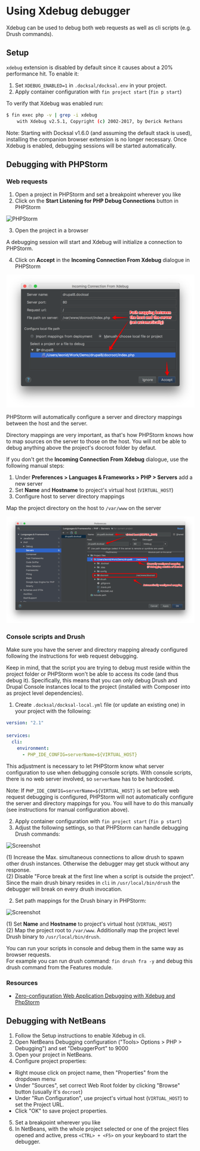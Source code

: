 # Using Xdebug debugger

Xdebug can be used to debug both web requests as well as cli scripts (e.g. Drush commands).

## Setup

`xdebug` extension is disabled by default since it causes about a 20% performance hit. To enable it:

1) Set `XDEBUG_ENABLED=1` in `.docksal/docksal.env` in your project.  
2) Apply container configuration with `fin project start` (`fin p start`)

To verify that Xdebug was enabled run:

```bash
$ fin exec php -v | grep -i xdebug
    with Xdebug v2.5.1, Copyright (c) 2002-2017, by Derick Rethans
```

Note: Starting with Docksal v1.6.0 (and assuming the default stack is used), installing the companion browser extension is no longer necessary. Once Xdebug is enabled, debugging sessions will be started automatically.

## Debugging with PHPStorm

### Web requests

1) Open a project in PHPStorm and set a breakpoint wherever you like  
2) Click on the **Start Listening for PHP Debug Connections** button in PHPStorm

![PHPStorm](../_img/xdebug-toggle-listener.png)

3) Open the project in a browser

A debugging session will start and Xdebug will initialize a connection to PHPStorm.

4) Click on **Accept** in the **Incoming Connection From Xdebug** dialogue in PHPStorm

![PHPStorm](../_img/xdebug-mapping.png)

PHPStorm will automatically configure a server and directory mappings between the host and the server.

Directory mappings are very important, as that's how PHPStorm knows how to map sources on the server to those on 
the host. You will not be able to debug anything above the project's docroot folder by defaut.

If you don't get the **Incoming Connection From Xdebug** dialogue, use the following manual steps:

1) Under **Preferences > Languages & Frameworks > PHP > Servers** add a new server  
2) Set **Name** and **Hostname** to project's virtual host (`VIRTUAL_HOST`)  
3) Configure host to server directory mappings

Map the project directory on the host to `/var/www` on the server

![PHPStorm](../_img/xdebug-mapping-manual.png)

### Console scripts and Drush

Make sure you have the server and directory mapping already configured following the instructions for web request debugging.

Keep in mind, that the script you are trying to debug must reside within the project folder or PHPStorm won't be 
able to access its code (and thus debug it). Specifically, this means that you can only debug Drush and Drupal
Console instances local to the project (installed with Composer into as project level dependencies).

1) Create `.docksal/docksal-local.yml` file (or update an existing one) in your project with the following:

```yaml
version: "2.1"

services:
  cli:
    environment:
      - PHP_IDE_CONFIG=serverName=${VIRTUAL_HOST}
```

This adjustment is necessary to let PHPStorm know what server configuration to use when debugging console scripts. With console scripts, there is no web server involved, so `serverName` has to be hardcoded.

Note: If `PHP_IDE_CONFIG=serverName=${VIRTUAL_HOST}` is set before web request debugging is configured, PHPStorm will not automatically configure the server and directory mappings for you. You will have to do this manually (see instructions for manual configuration above).

2) Apply container configuration with `fin project start` (`fin p start`)  
3) Adjust the following settings, so that PHPStorm can handle debugging Drush commands:

![Screenshot](../_img/xdebug-phpstorm-drush.png)

(1) Increase the Max. simultaneous connections to allow drush to spawn other drush instances. Otherwise the debugger may get stuck without any response.  
(2) Disable "Force break at the first line when a script is outside the project". Since the main drush binary resides in `cli` in `/usr/local/bin/drush` the debugger will break on every drush invocation.

2) Set path mappings for the Drush binary in PHPStorm:

![Screenshot](../_img/xdebug-phpstorm-drush-mapping.png)

(1) Set **Name** and **Hostname** to project's virtual host (`VIRTUAL_HOST`)  
(2) Map the project root to `/var/www`. Additionally map the project level Drush binary to `/usr/local/bin/drush`.

You can run your scripts in console and debug them in the same way as browser requests.  
For example you can run drush command: `fin drush fra -y` and debug this drush command from the Features module.

### Resources

- [Zero-configuration Web Application Debugging with Xdebug and PhpStorm](https://confluence.jetbrains.com/display/PhpStorm/Zero-configuration+Web+Application+Debugging+with+Xdebug+and+PhpStorm)


## Debugging with NetBeans

1) Follow the Setup instructions to enable Xdebug in cli.  
2) Open NetBeans Debugging configuration ("Tools> Options > PHP > Debugging") and set "DebuggerPort" to 9000  
3) Open your project in NetBeans.  
4) Configure project properties:

- Right mouse click on project name, then "Properties" from the dropdown menu
- Under "Sources", set correct Web Root folder by clicking "Browse" button (usually it's `docroot`)
- Under "Run Configuration", use project's virtual host (`VIRTUAL_HOST`) to set the Project URL.
- Click "OK" to save project properties.

5) Set a breakpoint wherever you like  
6) In NetBeans, with the whole project selected or one of the project files opened and active, press `<CTRL> + <F5>` on your keyboard to start the debugger.
